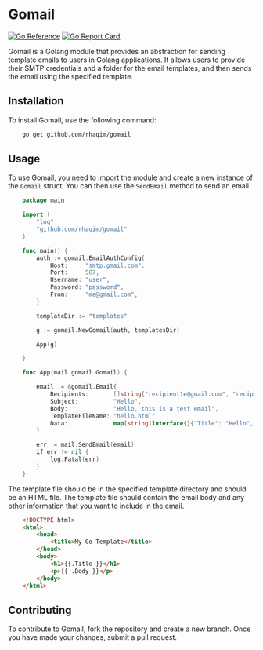 # Gomail

[![Go Reference](https://pkg.go.dev/badge/github.com/Rhaqim/gomail.svg)](https://pkg.go.dev/github.com/Rhaqim/gomail)
[![Go Report Card](https://goreportcard.com/badge/github.com/Rhaqim/gomail)](https://goreportcard.com/report/github.com/Rhaqim/gomail)

Gomail is a Golang module that provides an abstraction for sending template emails to users in Golang applications. It allows users to provide their SMTP credentials and a folder for the email templates, and then sends the email using the specified template.

## Installation

To install Gomail, use the following command:

```bash
    go get github.com/rhaqim/gomail
```

## Usage

To use Gomail, you need to import the module and create a new instance of the `Gomail` struct. You can then use the `SendEmail` method to send an email.

```go
    package main

    import (
        "log"
        "github.com/rhaqim/gomail"
    )

    func main() {
        auth := gomail.EmailAuthConfig{
            Host:     "smtp.gmail.com",
            Port:     587,
            Username: "user",
            Password: "password",
            From:     "me@gmail.com",
        }

        templateDir := "templates"

        g := gomail.NewGomail(auth, templatesDir)

        App(g)

    }

    func App(mail gomail.Gomail) {

        email := &gomail.Email{
            Recipients:       []string{"recipient1e@gmail.com", "recipiente2@gmail.com"},
            Subject:          "Hello",
            Body:             "Hello, this is a test email",
            TemplateFileName: "hello.html",
            Data:             map[string]interface{}{"Title": "Hello", "Body": "Hello, this is a test email"},
        }

        err := mail.SendEmail(email)
        if err != nil {
            log.Fatal(err)
        }
    }
```

The template file should be in the specified template directory and should be an HTML file. The template file should contain the email body and any other information that you want to include in the email.

```html
    <!DOCTYPE html>
    <html>
        <head>
            <title>My Go Template</title>
        </head>
        <body>
            <h1>{{.Title }}</h1>
            <p>{{ .Body }}</p>
        </body>
    </html>
```

## Contributing

To contribute to Gomail, fork the repository and create a new branch. Once you have made your changes, submit a pull request.
